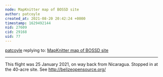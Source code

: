 ```yaml
---
node: MapKnitter map of BOSSD site
author: patcoyle
created_at: 2021-08-20 20:42:24 +0000
timestamp: 1629492144
nid: 27609
cid: 29168
uid: 77
---
```




[patcoyle](../profile/patcoyle) replying to: [MapKnitter map of BOSSD site](../notes/patcoyle/08-20-2021/mapknitter-map-of-bossd-site)

----
This flight was 25 January 2021, on way back from Nicaragua. Stopped in at the 40-acre site. See http://belizeopensource.org/